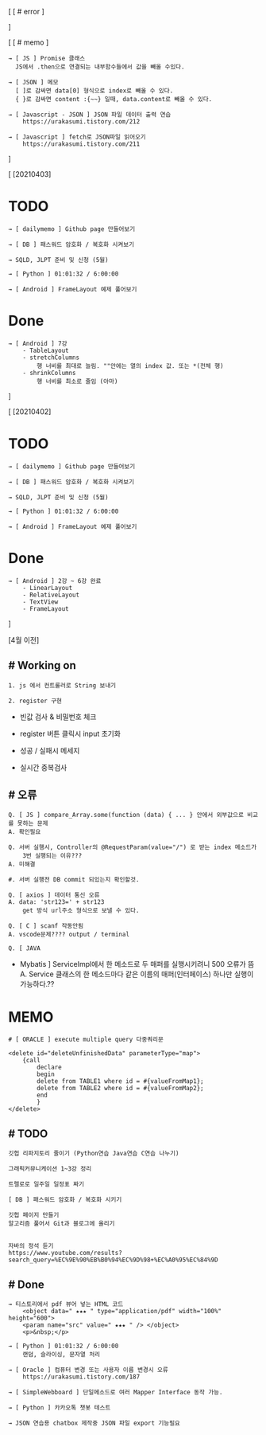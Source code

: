 [           [ # error ]  


]

<!-------------------------------------------------->

[           [ # memo ]  

    → [ JS ] Promise 클래스
      JS에서 .then으로 연결되는 내부함수들에서 값을 빼올 수있다.

    → [ JSON ] 메모
      [ ]로 감싸면 data[0] 형식으로 index로 빼올 수 있다.
      { }로 감싸면 content :{~~} 일때, data.content로 빼올 수 있다.
    
    → [ Javascript - JSON ] JSON 파일 데이터 출력 연습
        https://urakasumi.tistory.com/212

    → [ Javascript ] fetch로 JSON파일 읽어오기
        https://urakasumi.tistory.com/211

]

<!--------------------------------------------
        4월 기록
---------------------------------------------->

[ [20210403]


# TODO

    → [ dailymemo ] Github page 만들어보기

    → [ DB ] 패스워드 암호화 / 복호화 시켜보기

    → SQLD, JLPT 준비 및 신청 (5월)

    → [ Python ] 01:01:32 / 6:00:00

    → [ Android ] FrameLayout 예제 풀어보기

# Done

    → [ Android ] 7강
        - TableLayout
        - stretchColumns
            행 너비를 최대로 늘림. ""안에는 열의 index 값. 또는 *(전체 행)
        - shrinkColumns
            행 너비를 최소로 줄임 (아마)

]
<!-------------------------------------------------->

[ [20210402]

# TODO

    → [ dailymemo ] Github page 만들어보기

    → [ DB ] 패스워드 암호화 / 복호화 시켜보기

    → SQLD, JLPT 준비 및 신청 (5월)

    → [ Python ] 01:01:32 / 6:00:00

    → [ Android ] FrameLayout 예제 풀어보기

# Done

    → [ Android ] 2강 ~ 6강 완료
        - LinearLayout
        - RelativeLayout
        - TextView
        - FrameLayout


]



<!--------------------------------------------
        4월 이전
---------------------------------------------->

[4월 이전]

## # Working on

    1. js 에서 컨트롤러로 String 보내기

    2. register 구현
        
 
 - 빈값 검사 & 비밀번호 체크
        
 
 - register 버튼 클릭시 input 초기화
        
 
 - 성공 / 실패시 메세지
        
 
 - 실시간 중복검사

## # 오류

    Q. [ JS ] compare_Array.some(function (data) { ... } 안에서 외부값으로 비교를 못하는 문제
    A. 확인필요

    Q. 서버 실행시, Controller의 @RequestParam(value="/") 로 받는 index 메소드가
        3번 실행되는 이유???
    A. 미해결

    #. 서버 실행전 DB commit 되있는지 확인할것.

    Q. [ axios ] 데이터 통신 오류
    A. data: 'str123=' + str123
        get 방식 url주소 형식으로 보낼 수 있다.

    Q. [ C ] scanf 작동안됨
    A. vscode문제???? output / terminal

    Q. [ JAVA 
 
 - Mybatis ] ServiceImpl에서 한 메소드로 두 매퍼를 실행시키려니 500 오류가 뜸
    A. Service 클래스의 한 메소드마다 같은 이름의 매퍼(인터페이스) 하나만 실행이 가능하다.??

# MEMO

    # [ ORACLE ] execute multiple query 다중쿼리문

    <delete id="deleteUnfinishedData" parameterType="map">
    	{call
    		declare
    		begin
    		delete from TABLE1 where id = #{valueFromMap1};
    		delete from TABLE2 where id = #{valueFromMap2};
    		end
    		}
    </delete>

## # TODO

    깃헙 리파지토리 줄이기 (Python연습 Java연습 C연습 나누기)

    그래픽커뮤니케이션 1~3강 정리

    트렐로로 일주일 일정표 짜기

    [ DB ] 패스워드 암호화 / 복호화 시키기

    깃헙 페이지 만들기
    알고리즘 풀어서 Git과 블로그에 올리기
    

    자바의 정석 듣기
    https://www.youtube.com/results?search_query=%EC%9E%90%EB%B0%94%EC%9D%98+%EC%A0%95%EC%84%9D

## # Done

    → 티스토리에서 pdf 뷰어 넣는 HTML 코드
        <object data=" ★★★ " type="application/pdf" width="100%" height="600">
        <param name="src" value=" ★★★ " /> </object>
        <p>&nbsp;</p>

    → [ Python ] 01:01:32 / 6:00:00
        랜덤, 슬라이싱, 문자열 처리

    → [ Oracle ] 컴퓨터 변경 또는 사용자 이름 변경시 오류
        https://urakasumi.tistory.com/187

    → [ SimpleWebboard ] 단일메소드로 여러 Mapper Interface 동작 가능.

    → [ Python ] 카카오톡 챗봇 테스트

    → JSON 연습용 chatbox 제작중 JSON 파일 export 기능필요

